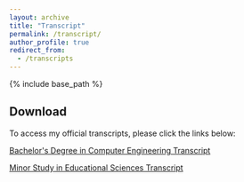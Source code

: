 ```yaml
---
layout: archive
title: "Transcript"
permalink: /transcript/
author_profile: true
redirect_from:
  - /transcripts
---
```


{% include base_path %}

## Download
To access my official transcripts, please click the links below:

[Bachelor's Degree in Computer Engineering Transcript](/files/ce_transcript.pdf)

[Minor Study in Educational Sciences Transcript](/files/es_transcript.pdf)
